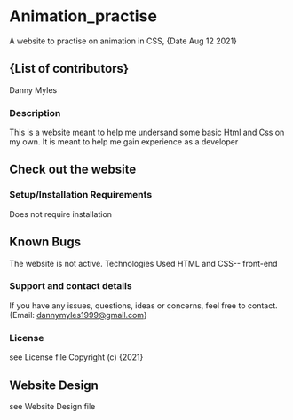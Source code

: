 # Animation_practise
A website to practise on animation  in CSS, {Date Aug 12 2021}
## {List of contributors}
Danny Myles

### Description
This is a website meant to help me undersand some basic Html and Css on my own. It is meant to help me gain experience as a developer

## Check out the website

### Setup/Installation Requirements
Does not require installation

## Known Bugs
The website is not active.
Technologies Used
HTML  and CSS-- front-end

### Support and contact details
If you have any issues, questions, ideas or concerns, feel free to contact.
{Email: dannymyles1999@gmail.com}

### License
see License file Copyright (c) {2021}
## Website Design
see Website Design file
